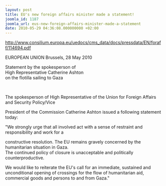 ```yaml
---
layout: post
title: EU's new foreign affairs minister made a statement!
joomla_id: 1187
joomla_url: eus-new-foreign-affairs-minister-made-a-statement
date: 2010-05-29 04:36:08.000000000 +02:00
---
```

<p><a title="letter" href="http://www.consilium.europa.eu/uedocs/cms_data/docs/pressdata/EN/foraff/114694.pdf  ">http://www.consilium.europa.eu/uedocs/cms_data/docs/pressdata/EN/foraff/114694.pdf</a></p>
<a title="letter" href="http://www.consilium.europa.eu/uedocs/cms_data/docs/pressdata/EN/foraff/114694.pdf  "> </a>
<p>EUROPEAN UNION Brussels, 28 May 2010</p>
<p>Statement by the spokesperson of<br />High Representative Catherine Ashton<br />on the flotilla sailing to Gaza</p>
<p> </p>
<p>The spokesperson of High Representative of the Union for Foreign Affairs and Security Policy/Vice</p>
<p>President of the Commission Catherine Ashton issued a following statement today:</p>
<p>"We strongly urge that all involved act with a sense of restraint and responsibility and work for a</p>
<p>constructive resolution. The EU remains gravely concerned by the humanitarian situation in Gaza.<br />The continued policy of closure is unacceptable and politically counterproductive.</p>
<p>We would like to reiterate the EU's call for an immediate, sustained and unconditional opening of crossings for the flow of humanitarian aid, commercial goods and persons to and from Gaza."</p>
<p> </p>
